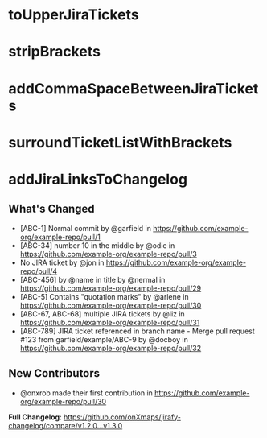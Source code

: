 # toUpperJiraTickets
# stripBrackets
# addCommaSpaceBetweenJiraTickets
# surroundTicketListWithBrackets
# addJiraLinksToChangelog
## What's Changed
* [ABC-1] Normal commit by @garfield in https://github.com/example-org/example-repo/pull/1
* [ABC-34] number 10 in the middle by @odie in https://github.com/example-org/example-repo/pull/3
* No JIRA ticket by @jon in https://github.com/example-org/example-repo/pull/4
* [ABC-456] by @name in title by @nermal in https://github.com/example-org/example-repo/pull/29
* [ABC-5] Contains "quotation marks" by @arlene in https://github.com/example-org/example-repo/pull/30
* [ABC-67, ABC-68] multiple JIRA tickets by @liz in https://github.com/example-org/example-repo/pull/31
* [ABC-789] JIRA ticket referenced in branch name - Merge pull request #123 from garfield/example/ABC-9 by @docboy in https://github.com/example-org/example-repo/pull/32

## New Contributors
* @onxrob made their first contribution in https://github.com/example-org/example-repo/pull/30

**Full Changelog**: https://github.com/onXmaps/jirafy-changelog/compare/v1.2.0...v1.3.0